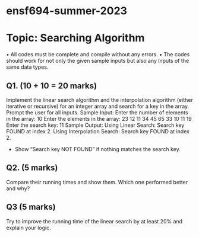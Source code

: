 # ensf694-summer-2023
# Topic: Searching Algorithm
• All codes must be complete and compile without any errors.
• The codes should work for not only the given sample inputs but also any inputs of the same data types.
## Q1. (10 + 10 = 20 marks)
Implement the linear search algorithm and the interpolation algorithm (either iterative or recursive) for an integer array and search for a key in the array. Prompt the user for all inputs.
Sample Input:
Enter the number of elements in the array: 10
Enter the elements in the array:
23
12
11
34
45
65
33
10
11
19
Enter the search key: 11
Sample Output:
Using Linear Search:
Search key FOUND at index 2.
Using Interpolation Search:
Search key FOUND at index 2.
* Show “Search key NOT FOUND” if nothing matches the search key.
## Q2. (5 marks)
Compare their running times and show them. Which one performed better and why?
## Q3 (5 marks)
Try to improve the running time of the linear search by at least 20% and explain your logic.
